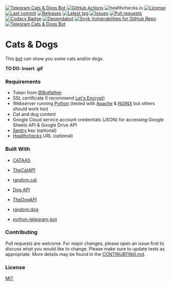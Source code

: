 [![Telegram Cats & Dogs Bot](https://img.shields.io/badge/Telegram-Bot-blue?logo=telegram)](https://telegram.me/cats_n_dogs_bot)
[![GitHub Actions](https://github.com/Crazy-Marvin/CatsAndDogsTelegramBot/actions/workflows/ci.yml/badge.svg)](https://github.com/Crazy-Marvin/CatsAndDogsTelegramBot/actions/workflows/ci.yml)
![healthchecks.io](https://img.shields.io/endpoint?url=https%3A%2F%2Fhealthchecks.io%2Fbadge%2F396c7d03-faf7-4562-9f83-1194d0%2Fn-TwoPva%2FCatsAndDogs.shields)
[![License](https://img.shields.io/github/license/Crazy-Marvin/CatsAndDogsTelegramBot)](https://github.com/Crazy-Marvin/CatsAndDogsTelegramBot/blob/trunk/LICENSE)
[![Last commit](https://img.shields.io/github/last-commit/Crazy-Marvin/CatsAndDogsTelegramBot.svg?style=flat)](https://github.com/Crazy-Marvin/CatsAndDogsTelegramBot/commits)
[![Releases](https://img.shields.io/github/downloads/Crazy-Marvin/CatsAndDogsTelegramBot/total.svg?style=flat)](https://github.com/Crazy-Marvin/CatsAndDogsTelegramBot/releases)
[![Latest tag](https://img.shields.io/github/tag/Crazy-Marvin/CatsAndDogsTelegramBot.svg?style=flat)](https://github.com/Crazy-Marvin/CatsAndDogsTelegramBot/tags)
[![Issues](https://img.shields.io/github/issues/Crazy-Marvin/CatsAndDogsTelegramBot.svg?style=flat)](https://github.com/Crazy-Marvin/CatsAndDogsTelegramBot/issues)
[![Pull requests](https://img.shields.io/github/issues-pr/Crazy-Marvin/CatsAndDogsTelegramBot.svg?style=flat)](https://github.com/Crazy-Marvin/CatsAndDogsTelegramBot/pulls)
[![Codacy Badge](https://app.codacy.com/project/badge/Grade/d6eb9ee5488548dca0536ecd93e16ae0)](https://www.codacy.com/gh/Crazy-Marvin/CatsAndDogsTelegramBot/dashboard?utm_source=github.com&amp;utm_medium=referral&amp;utm_content=Crazy-Marvin/CatsAndDogsTelegramBot&amp;utm_campaign=Badge_Grade)
[![Dependabot](https://badgen.net/badge/icon/dependabot?icon=dependabot&label)](https://python.org/)
[![Snyk Vulnerabilities for GitHub Repo](https://img.shields.io/snyk/vulnerabilities/github/Crazy-Marvin/CatsAndDogsTelegramBot)](https://app.snyk.io/org/crazymarvin/project/e58b3418-2609-4731-b629-6812069fdb73)
[![Telegram Cats & Dogs Bot](https://img.shields.io/badge/Python-yellow?logo=python)](https://telegram.me/cats_n_dogs_bot)

# Cats & Dogs

This [bot](https://telegram.me/cats_n_dogs_bot) can show you some cats and/or dogs.

__TO DO: insert .gif__

### Requirements

- Token from [@Botfather](https://telegram.me/botfather)
- SSL certificate (I recommend [Let's Encrypt](https://letsencrypt.org/))
- Webserver running [Python](https://www.python.org) (tested with [Apache](https://httpd.apache.org/) & [NGINX](https://www.nginx.com/) but others should work too)
- Cat and dog content
- Google Cloud service account credentials (JSON) for accessing Google Sheets API & Google Drive API
- [Sentry](https://docs.sentry.io/platforms/python/) key (optional)
- [Healthchecks](https://healthchecks.io/#php) URL (optional)

### Built With

- [CATAAS](https://cataas.com/)
- [TheCatAPI](https://thecatapi.com/)
- [random.cat](https://aws.random.cat/meow)

- [Dog API](https://dog.ceo/dog-api/)
- [TheDogAPI](https://thedogapi.com/)
- [random.dog](https://random.dog/)

- [python-telegram-bot](https://github.com/python-telegram-bot/python-telegram-bot)

### Contributing

Pull requests are welcome. For major changes, please open an issue first to discuss what you would like to change.
Please make sure to update tests as appropriate.
More details may be found in the [CONTRIUBTING.md](https://github.com/Crazy-Marvin/ProductHuntTelegramBot/tree/trunk/.github/CONTRIBUTING.md).

### License

[MIT](https://choosealicense.com/licenses/mit/)
